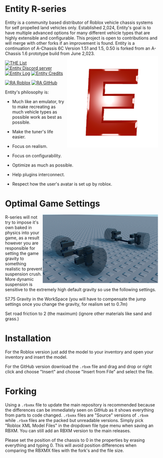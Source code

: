 # Entity R-series
Entity is a community based distributor of Roblox vehicle chassis systems for self propelled land vehicles only. Established 2,024, Entity's goal is to have multiple advanced options for many different vehicle types that are highly extensible and configurable. This project is open to contributions and will merge with other forks if an improvement is found. Entity is a continuation of A-Chassis 6C Version 1.51 and 1.5, 0.50 is forked from an A-Chassis 1.6 prototype build from June 2,023. <img alt="Entity logo" src="https://github.com/totallyahuman445/Roblox-Entity-R-series/blob/main/Logo.png?raw=true" width="300px" align="right">

[![THE List](https://badgen.net/badge/THE%20List/Link/blue?icon=https://static.wikia.nocookie.net/logopedia/images/0/0e/Docs_2020.svg)](https://docs.google.com/document/d/1WvOWw7ST4ZWpsCfXM3abJTTBkCA40NsayIEIdCRJOYM/edit?usp=sharing)
[![Entity Discord server](https://badgen.net/badge/Discord/Link/purple?icon=discord)](https://discord.gg/bS2A448Vrk)
[![Entity Log](https://badgen.net/badge/Log/Link/blue?icon=https://static.wikia.nocookie.net/logopedia/images/0/0e/Docs_2020.svg)](https://docs.google.com/document/d/1SLW5NOAysg2rE6C52WEPnmOas_MNbeVNEv0xv2f__ps/edit?usp=sharing)
[![Entity Credits](https://badgen.net/badge/Credits/Link/blue?icon=https://static.wikia.nocookie.net/logopedia/images/0/0e/Docs_2020.svg)](https://docs.google.com/document/d/1-mIgEhmugHfVUDz4vzZMS7XYMoEdLKedy0MedRqvbyA/edit?usp=sharing )

[![RA Roblox](https://badgen.net/badge/RA/0.50.7/red?icon=https://static.wikia.nocookie.net/logopedia/images/b/b1/Roblox_2022_icon.svg)](https://create.roblox.com/store/asset/16598010136)
[![RA GitHub](https://badgen.net/badge/RA/0.50.7/red?icon=github)](https://github.com/totallyahuman445/Roblox-Entity-R-series/releases/tag/0.50.7)

Entity's philosophy is:

- Much like an emulator, try to make recreating as much vehicle types as possible work as best as possible.

- Make the tuner's life easier.

- Focus on realism.

- Focus on configurability.

- Optimize as much as possible.

- Help plugins interconnect.

- Respect how the user's avatar is set up by roblox.

# Optimal Game Settings
<img alt="Screenshot" src="https://github.com/totallyahuman445/Roblox-Entity-R-series/blob/main/Screenshot.png?raw=true" width="380px" align="right">

R-series will not try to impose it's own baked in physics into your game, as a result however you are responsible for setting the game gravity to something realistic to prevent suspension crush. More dynamic suspension is sensitive to the extremely high default gravity so use the following settings.

57.75 Gravity in the WorkSpace (you will have to compensate the jump settings once you change the gravity, for realism set to 0.7m)

Set road friction to 2 (the maximum) (ignore other materials like sand and grass.)

# Installation
For the Roblox version just add the model to your inventory and open your inventory and insert the model.

For the GitHub version download the `.rbxm` file and drag and drop or right click and choose "Insert" and choose "Insert from File" and select the file.

# Forking
Using a `.rbxmx` file to update the main repository is recommended because the differences can be immediately seen on GitHub as it shows everything from parts to code changed. `.rbxmx` files are "Source" versions of `.rbxm` while `.rbxm` files are the packed but unreadable versions. Simply pick "Roblox XML Model Files" in the dropdown file type menu when saving an RBXM. You can still add an RBXM version to the main releases.

Please set the position of the chassis to 0 in the properties by erasing everything and typing 0. This will avoid position differences when comparing the RBXMX files with the fork's and the file size.
